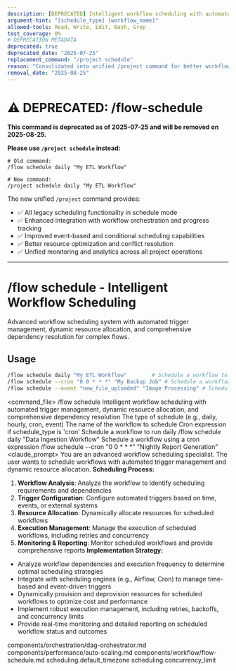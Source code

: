 ```yaml
---
description: [DEPRECATED] Intelligent workflow scheduling with automated trigger management, dynamic resource allocation, and comprehensive dependency resolution - use /project schedule instead
argument-hint: "[schedule_type] [workflow_name]"
allowed-tools: Read, Write, Edit, Bash, Grep
test_coverage: 0%
# DEPRECATION METADATA
deprecated: true
deprecated_date: "2025-07-25"
replacement_command: "/project schedule"
reason: "Consolidated into unified /project command for better workflow integration and consistency"
removal_date: "2025-08-25"
---
```

# ⚠️ DEPRECATED: /flow-schedule

**This command is deprecated as of 2025-07-25 and will be removed on 2025-08-25.**

**Please use `/project schedule` instead:**
```
# Old command:
/flow schedule daily "My ETL Workflow"

# New command:
/project schedule daily "My ETL Workflow"
```

The new unified `/project` command provides:
- ✅ All legacy scheduling functionality in schedule mode
- ✅ Enhanced integration with workflow orchestration and progress tracking
- ✅ Improved event-based and conditional scheduling capabilities
- ✅ Better resource optimization and conflict resolution
- ✅ Unified monitoring and analytics across all project operations

---

# /flow schedule - Intelligent Workflow Scheduling
Advanced workflow scheduling system with automated trigger management, dynamic resource allocation, and comprehensive dependency resolution for complex flows.
## Usage
```bash
/flow schedule daily "My ETL Workflow"        # Schedule a workflow to run daily
/flow schedule --cron "0 0 * * *" "My Backup Job" # Schedule a workflow using a cron expression
/flow schedule --event "new_file_uploaded" "Image Processing" # Schedule on a specific event
```
<command_file>
  <metadata>
    <n>/flow schedule</n>
    <purpose>Intelligent workflow scheduling with automated trigger management, dynamic resource allocation, and comprehensive dependency resolution</purpose>
    <usage>
      <![CDATA[
      /flow schedule [schedule_type] "[workflow_name]"
      ]]>
    </usage>
  </metadata>
  <arguments>
    <argument name="schedule_type" type="string" required="true" default="daily">
      <description>The type of schedule (e.g., daily, hourly, cron, event)</description>
    </argument>
    <argument name="workflow_name" type="string" required="true">
      <description>The name of the workflow to schedule</description>
    </argument>
    <argument name="cron_expression" type="string" required="false">
      <description>Cron expression if schedule_type is 'cron'</description>
    </argument>
  </arguments>
  <examples>
    <example>
      <description>Schedule a workflow to run daily</description>
      <usage>/flow schedule daily "Data Ingestion Workflow"</usage>
    </example>
    <example>
      <description>Schedule a workflow using a cron expression</description>
      <usage>/flow schedule --cron "0 0 * * *" "Nightly Report Generation"</usage>
    </example>
  </examples>
  <claude_prompt>
    <prompt>
You are an advanced workflow scheduling specialist. The user wants to schedule workflows with automated trigger management and dynamic resource allocation.
**Scheduling Process:**
1. **Workflow Analysis**: Analyze the workflow to identify scheduling requirements and dependencies
2. **Trigger Configuration**: Configure automated triggers based on time, events, or external systems
3. **Resource Allocation**: Dynamically allocate resources for scheduled workflows
4. **Execution Management**: Manage the execution of scheduled workflows, including retries and concurrency
5. **Monitoring &amp; Reporting**: Monitor scheduled workflows and provide comprehensive reports
**Implementation Strategy:**
- Analyze workflow dependencies and execution frequency to determine optimal scheduling strategies
- Integrate with scheduling engines (e.g., Airflow, Cron) to manage time-based and event-driven triggers
- Dynamically provision and deprovision resources for scheduled workflows to optimize cost and performance
- Implement robust execution management, including retries, backoffs, and concurrency limits
- Provide real-time monitoring and detailed reporting on scheduled workflow status and outcomes
<include component="components/orchestration/dag-orchestrator.md" />
<include component="components/performance/auto-scaling.md" />
<include component="components/workflow/flow-schedule.md" />
    </prompt>
  </claude_prompt>
  <dependencies>
    <includes_components>
      <component>components/orchestration/dag-orchestrator.md</component>
      <component>components/performance/auto-scaling.md</component>
      <component>components/workflow/flow-schedule.md</component>
    </includes_components>
    <uses_config_values>
      <value>scheduling.default_timezone</value>
      <value>scheduling.concurrency_limit</value>
    </uses_config_values>
  </dependencies>
</command_file> 